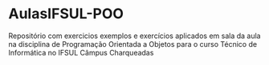 # AulasIFSUL-POO
Repositório com exercicios exemplos e exercícios aplicados em sala da aula na disciplina de Programação Orientada a Objetos para o curso Técnico de Informática no IFSUL Câmpus Charqueadas
